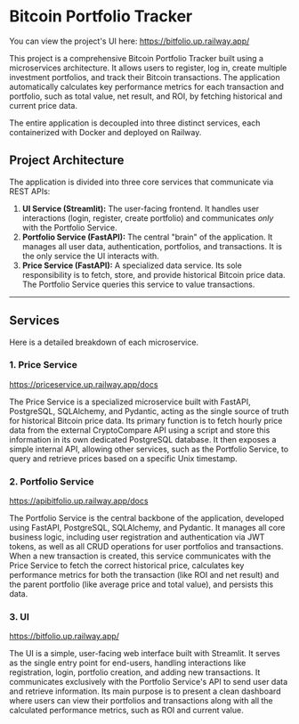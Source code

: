 # Bitcoin Portfolio Tracker

You can view the project's UI here: https://bitfolio.up.railway.app/

This project is a comprehensive Bitcoin Portfolio Tracker built using a microservices architecture. It allows users to register, log in, create multiple investment portfolios, and track their Bitcoin transactions. The application automatically calculates key performance metrics for each transaction and portfolio, such as total value, net result, and ROI, by fetching historical and current price data.

The entire application is decoupled into three distinct services, each containerized with Docker and deployed on Railway.

## Project Architecture

The application is divided into three core services that communicate via REST APIs:

1.  **UI Service (Streamlit):** The user-facing frontend. It handles user interactions (login, register, create portfolio) and communicates *only* with the Portfolio Service.
2.  **Portfolio Service (FastAPI):** The central "brain" of the application. It manages all user data, authentication, portfolios, and transactions. It is the only service the UI interacts with.
3.  **Price Service (FastAPI):** A specialized data service. Its sole responsibility is to fetch, store, and provide historical Bitcoin price data. The Portfolio Service queries this service to value transactions.



---

## Services

Here is a detailed breakdown of each microservice.

### 1. Price Service

https://priceservice.up.railway.app/docs

The Price Service is a specialized microservice built with FastAPI, PostgreSQL, SQLAlchemy, and Pydantic, acting as the single source of truth for historical Bitcoin price data. Its primary function is to fetch hourly price data from the external CryptoCompare API using a script and store this information in its own dedicated PostgreSQL database. It then exposes a simple internal API, allowing other services, such as the Portfolio Service, to query and retrieve prices based on a specific Unix timestamp.

### 2. Portfolio Service

https://apibitfolio.up.railway.app/docs

The Portfolio Service is the central backbone of the application, developed using FastAPI, PostgreSQL, SQLAlchemy, and Pydantic. It manages all core business logic, including user registration and authentication via JWT tokens, as well as all CRUD operations for user portfolios and transactions. When a new transaction is created, this service communicates with the Price Service to fetch the correct historical price, calculates key performance metrics for both the transaction (like ROI and net result) and the parent portfolio (like average price and total value), and persists this data.

### 3. UI

https://bitfolio.up.railway.app/

The UI is a simple, user-facing web interface built with Streamlit. It serves as the single entry point for end-users, handling interactions like registration, login, portfolio creation, and adding new transactions. It communicates exclusively with the Portfolio Service's API to send user data and retrieve information. Its main purpose is to present a clean dashboard where users can view their portfolios and transactions along with all the calculated performance metrics, such as ROI and current value.